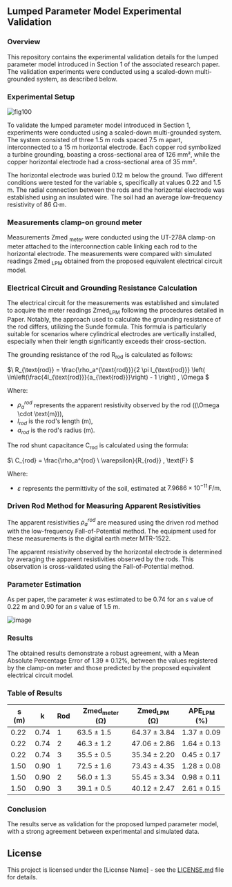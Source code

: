 ## Lumped Parameter Model Experimental Validation

### Overview

This repository contains the experimental validation details for the lumped parameter model introduced in Section 1 of the associated research paper. The validation experiments were conducted using a scaled-down multi-grounded system, as described below.

### Experimental Setup

![fig100](https://github.com/Alexandregiacomellileal/lumped_parameter_model_experimental_validation/assets/96079504/ba2851b3-8f18-4c76-a4f1-d1ad3feacb9d)


To validate the lumped parameter model introduced in Section 1, experiments were conducted using a scaled-down multi-grounded system. The system consisted of three 1.5 m rods spaced 7.5 m apart, interconnected to a 15 m horizontal electrode. Each copper rod symbolized a turbine grounding, boasting a cross-sectional area of 126 mm², while the copper horizontal electrode had a cross-sectional area of 35 mm².

The horizontal electrode was buried 0.12 m below the ground. Two different conditions were tested for the variable s, specifically at values 0.22 and 1.5 m. The radial connection between the rods and the horizontal electrode was established using an insulated wire. The soil had an average low-frequency resistivity of 86 Ω·m.

### Measurements clamp-on ground meter

Measurements Zmed <sub>meter</sub> were conducted using the UT-278A clamp-on meter attached to the interconnection cable linking each rod to the horizontal electrode. The measurements were compared with simulated readings Zmed <sub>LPM</sub> obtained from the proposed equivalent electrical circuit model.

### Electrical Circuit and Grounding Resistance Calculation

The electrical circuit for the measurements was established and simulated to acquire the meter readings Zmed<sub>LPM</sub> following the procedures detailed in Paper. Notably, the approach used to calculate the grounding resistance of the rod differs, utilizing the Sunde formula. This formula is particularly suitable for scenarios where cylindrical electrodes are vertically installed, especially when their length significantly exceeds their cross-section.

The grounding resistance of the rod R<sub>rod</sub> is calculated as follows:

$\ R_{\text{rod}} = \frac{\rho_a^{\text{rod}}}{2 \pi l_{\text{rod}}} \left( \ln\left(\frac{4l_{\text{rod}}}{a_{\text{rod}}}\right) - 1 \right) \, \Omega \$

Where:
- $\rho_a^{rod}$ represents the apparent resistivity observed by the rod (\(\Omega \cdot \text{m}\)),
- $l_{rod}$ is the rod's length (m),
- $a_{rod}$ is the rod's radius (m).

The rod shunt capacitance C<sub>rod</sub> is calculated using the formula:

$\ C_{rod} = \frac{\rho_a^{rod} \ \varepsilon}{R_{rod}} \, \text{F} \$

Where:
- $\varepsilon$ represents the permittivity of the soil, estimated at $7.9686 \times 10^{-11} \, \text{F/m}$.

### Driven Rod Method for Measuring Apparent Resistivities

The apparent resistivities $\rho_a^{rod}$ are measured using the driven rod method with the low-frequency Fall-of-Potential method. The equipment used for these measurements is the digital earth meter MTR-1522.

The apparent resistivity observed by the horizontal electrode is determined by averaging the apparent resistivities observed by the rods. This observation is cross-validated using the Fall-of-Potential method.

### Parameter Estimation

As per paper, the parameter $k$ was estimated to be 0.74 for an $s$ value of 0.22 m and 0.90 for an $s$ value of 1.5 m.

![image](https://github.com/Alexandregiacomellileal/lumped_parameter_model_experimental_validation/assets/96079504/dbe2690e-2a8d-40c9-a3d6-4e0a9405916c)

### Results

The obtained results demonstrate a robust agreement, with a Mean Absolute Percentage Error of 1.39 ± 0.12%, between the values registered by the clamp-on meter and those predicted by the proposed equivalent electrical circuit model.

### Table of Results

| s (m) | k | Rod | Zmed<sub>meter</sub> (Ω) | Zmed<sub>LPM</sub> (Ω) | APE<sub>LPM</sub> (%) |
|-------|---|-----|-------------------|----------------|---------------|
| 0.22  | 0.74 | 1 | 63.5 ± 1.5 | 64.37 ± 3.84 | 1.37 ± 0.09 |
| 0.22  | 0.74 | 2 | 46.3 ± 1.2 | 47.06 ± 2.86 | 1.64 ± 0.13 |
| 0.22  | 0.74 | 3 | 35.5 ± 0.5 | 35.34 ± 2.20 | 0.45 ± 0.17 |
| 1.50  | 0.90 | 1 | 72.5 ± 1.6 | 73.43 ± 4.35 | 1.28 ± 0.08 |
| 1.50  | 0.90 | 2 | 56.0 ± 1.3 | 55.45 ± 3.34 | 0.98 ± 0.11 |
| 1.50  | 0.90 | 3 | 39.1 ± 0.5 | 40.12 ± 2.47 | 2.61 ± 0.15 |

### Conclusion

The results serve as validation for the proposed lumped parameter model, with a strong agreement between experimental and simulated data.

## License

This project is licensed under the [License Name] - see the [LICENSE.md](LICENSE.md) file for details.

